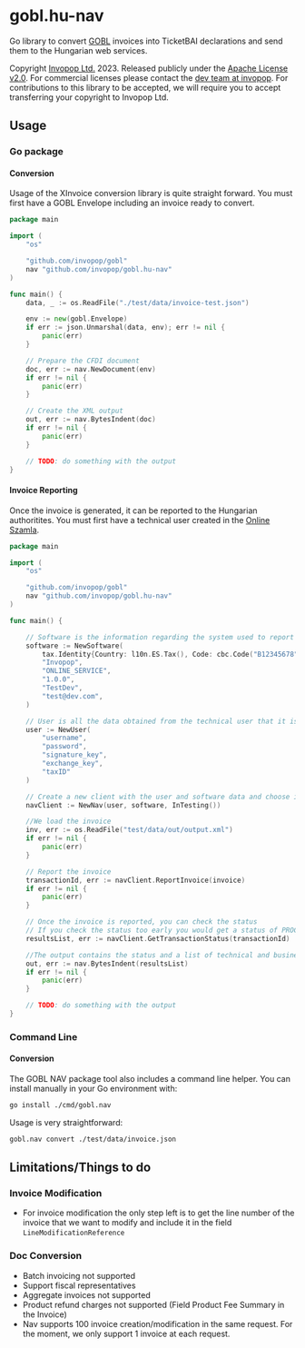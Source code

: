 # gobl.hu-nav
Go library to convert [GOBL](https://github.com/invopop/gobl) invoices into TicketBAI declarations and send them to the Hungarian web services.

Copyright [Invopop Ltd.](https://invopop.com) 2023. Released publicly under the [Apache License v2.0](LICENSE). For commercial licenses please contact the [dev team at invopop](mailto:dev@invopop.com). For contributions to this library to be accepted, we will require you to accept transferring your copyright to Invopop Ltd.

## Usage

### Go package

#### Conversion
Usage of the XInvoice conversion library is quite straight forward. You must first have a GOBL Envelope including an invoice ready to convert.

```go
package main

import (
    "os"

    "github.com/invopop/gobl"
    nav "github.com/invopop/gobl.hu-nav"
)

func main() {
    data, _ := os.ReadFile("./test/data/invoice-test.json")

    env := new(gobl.Envelope)
    if err := json.Unmarshal(data, env); err != nil {
        panic(err)
    }

    // Prepare the CFDI document
    doc, err := nav.NewDocument(env)
    if err != nil {
        panic(err)
    }

    // Create the XML output
    out, err := nav.BytesIndent(doc)
    if err != nil {
        panic(err)
    }

    // TODO: do something with the output
}
```

#### Invoice Reporting

Once the invoice is generated, it can be reported to the Hungarian authoritites. You must first have a technical user created in the [Online Szamla](https://onlineszamla.nav.gov.hu/home).

```go
package main

import (
    "os"

    "github.com/invopop/gobl"
    nav "github.com/invopop/gobl.hu-nav"
)

func main() {

    // Software is the information regarding the system used to report the invoices
    software := NewSoftware(
		tax.Identity{Country: l10n.ES.Tax(), Code: cbc.Code("B12345678")},
		"Invopop",
		"ONLINE_SERVICE",
		"1.0.0",
		"TestDev",
		"test@dev.com",
	)

    // User is all the data obtained from the technical user that it is needed to report the invoices
    user := NewUser(
        "username",
        "password",
        "signature_key",
        "exchange_key",
        "taxID"
    )

    // Create a new client with the user and software data and choose if you want to issue the invoices in the testing or production environment
    navClient := NewNav(user, software, InTesting())

    //We load the invoice
    inv, err := os.ReadFile("test/data/out/output.xml")
	if err != nil {
		panic(err)
	}

    // Report the invoice
    transactionId, err := navClient.ReportInvoice(invoice)
    if err != nil {
        panic(err)
    }

    // Once the invoice is reported, you can check the status
    // If you check the status too early you would get a status of PROCESSING, which means that you should try again later to query the status
    resultsList, err := navClient.GetTransactionStatus(transactionId)

    //The output contains the status and a list of technical and business validation messages. To visualize the output, you can create a XML output:
    out, err := nav.BytesIndent(resultsList)
    if err != nil {
        panic(err)
    }

    // TODO: do something with the output
}
```

### Command Line
#### Conversion

The GOBL NAV package tool also includes a command line helper. You can install manually in your Go environment with:

```bash
go install ./cmd/gobl.nav
```

Usage is very straightforward:

```bash
gobl.nav convert ./test/data/invoice.json
```


## Limitations/Things to do

### Invoice Modification
- For invoice modification the only step left is to get the line number of the invoice that we want to modify and include it in the field `LineModificationReference`

### Doc Conversion
- Batch invoicing not supported
- Support fiscal representatives
- Aggregate invoices not supported
- Product refund charges not supported (Field Product Fee Summary in the Invoice)
- Nav supports 100 invoice creation/modification in the same request. For the moment, we only support 1 invoice at each request.


